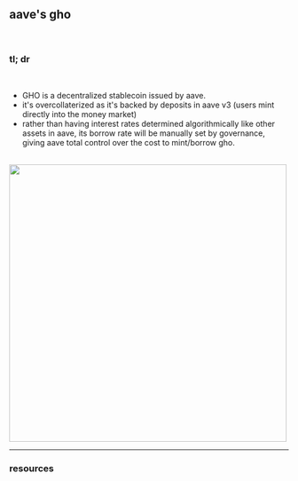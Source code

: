 ## aave's gho

<br>

### tl; dr

<br>

* GHO is a decentralized stablecoin issued by aave.
* it's overcollaterized as it's backed by deposits in aave v3 (users mint directly into the money market)
* rather than having interest rates determined algorithmically like other assets in aave, its borrow rate will be manually set by governance, giving aave total control over the cost to mint/borrow gho.

<br>

<img width="500" src="https://user-images.githubusercontent.com/126520850/227068689-d7559192-5e50-49c5-aa10-b82db7f55fde.png">





<br>

---

### resources
